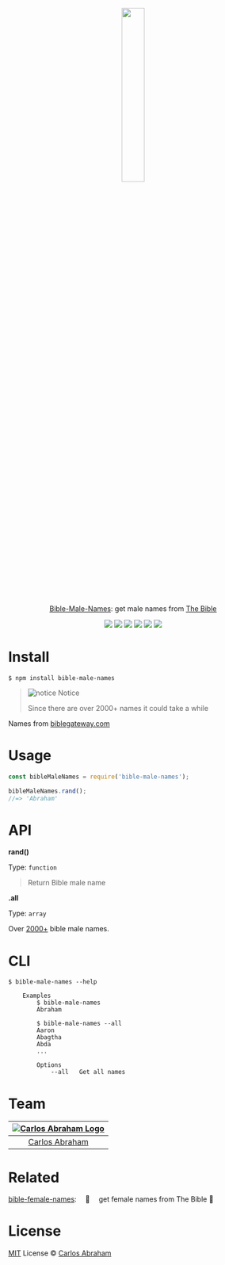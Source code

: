 
<p align="center">
	<a href="https://www.npmjs.com/package/permutated"><img src="https://cdn.abraham.gq/projects/bible-male-names/abraham.png" width="30%" height="30%"></a>
	<br>
	<br>
	<br>
	<a href="https://www.npmjs.com/package/bible-male-names">Bible-Male-Names</a>: get male names from <a href="https://www.google.com/search?q=The+Bible">The Bible</a>
</p>

<p align="center">
	<a href="https://travis-ci.org/abranhe/bible-male-names"><img src="https://img.shields.io/travis/abranhe/bible-male-names.svg?logo=travis" /></a>
	<a href="https://github.com/xojs/xo"><img src="https://img.shields.io/badge/code_style-XO-5ed9c7.svg" /></a>
	<a href="https://github.com/abranhe"><img src="https://abranhe.com/badge.svg"></a>
	<a href="https://cash.me/$abranhe"><img src="https://cdn.abraham.gq/badges/cash-me.svg"></a>
	<a href="https://www.patreon.com/abranhe"><img src="https://cdn.abraham.gq/badges/patreon.svg" /></a>
	<a href="https://github.com/abranhe/bible-male-names/blob/master/LICENSE"><img src="https://img.shields.io/github/license/abranhe/bible-male-names.svg" /></a>
</p>

# Install

```
$ npm install bible-male-names
```

> ![notice](https://png.icons8.com/color/30/000000/error.png) Notice
>
> Since there are over 2000+ names it could take a while

Names from [biblegateway.com](https://www.biblegateway.com/resources/all-men-bible/Alphabetical-Order-All-Men)

# Usage

```js
const bibleMaleNames = require('bible-male-names');

bibleMaleNames.rand();
//=> 'Abraham'
```

# API

**rand()**

Type: `function`

> Return Bible male name

**.all**

Type: `array`

Over [2000+](https://github.com/abranhe/bible-male-names/blob/master/bible-male-names.json) bible male names.

# CLI

```
$ bible-male-names --help

	Examples
		$ bible-male-names
		Abraham

		$ bible-male-names --all
		Aaron
		Abagtha
		Abda
		...

		Options
			--all   Get all names
```

# Team

|[![Carlos Abraham Logo](https://avatars3.githubusercontent.com/u/21347264?s=50&v=4)](https://19cah.com)|
| :-: |
| [Carlos Abraham](https://github.com/abranhe) |

# Related

[bible-female-names](https://github.com/abranhe/bible-female-names):  📖  get female names from The Bible 👗


# License

[MIT](https://github.com/abranhe/bible-male-names/blob/master/LICENSE) License © [Carlos Abraham](https://github.com/abranhe/)
